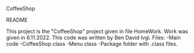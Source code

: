 CoffeeShop

README

This project is the "CoffeeShop" project given in file HomeWork. Work was given in 6.11.2022. This code was written by Ben David Ivgi. Files: -Main code -CoffeeShop class -Menu class -Package folder with .class files.
